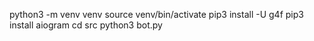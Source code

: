 python3 -m venv venv
source venv/bin/activate
pip3 install -U g4f
pip3 install aiogram
cd src
python3 bot.py
